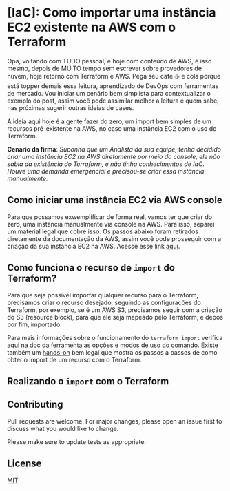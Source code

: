 # [IaC]: Como importar uma instância EC2 existente na AWS com o Terraform
Opa, voltando com TUDO pessoal, e hoje com conteúdo de AWS, é isso mesmo, depois de MUITO tempo sem escrever sobre provedores de nuvem, hoje retorno com Terraform e AWS. Pega seu café ☕️ e cola porque está topper demais essa leitura, aprendizado de DevOps com ferramentas de mercado. Vou iniciar um cenário bem simplista para contextualizar o exemplo do post, assim você pode assimilar melhor a leitura e quem sabe, nas próximas sugerir outras ideias de cases.

A ideia aqui hoje é a gente fazer do zero, um import bem simples de um recursos pré-existente na AWS, no caso uma instância EC2 com o uso do Terraform.

**Cenário da firma**: *Suponha que um Analista da sua equipe, tenha decidido criar uma instância EC2 na AWS diretamente por meio do console, ele não sabia da existência do Terraform, e não tinha conhecimentos de IaC. Houve uma demanda emergencial e precisou-se criar essa instância manualmente.*

## Como iniciar uma instância EC2 via AWS console
Para que possamos exwemplificar de forma real, vamos ter que criar do zero, uma instância manualmente via console na AWS. Para isso, separei um material legal que cobre isso. Os passos abaixo foram retirados diretamente da documentação da AWS, assim você pode prosseguir com a criação da sua instância EC2 na AWS. Acesse esse link [aqui](https://docs.aws.amazon.com/pt_br/AWSEC2/latest/UserGuide/EC2_GetStarted.html).

## Como funciona o recurso de `import` do Terraform?
Para que seja possível importar qualquer recurso para o Terraform, precisamos criar o  recurso desejado, seguindo as configurações do Terraform, por exemplo, se é um AWS S3, precisamos seguir com a criação do S3 (resource block), para que ele seja mepeado pelo Terraform, e depos por fim, importado.

Para mais informações sobre o funcionamento do `terraform import` verifica [aqui](https://developer.hashicorp.com/terraform/cli/import) na doc da ferramenta as opções e modos de uso do comando. Existe também um [hands-on](https://developer.hashicorp.com/terraform/tutorials/state/state-import?utm_source=WEBSITE&utm_medium=WEB_IO&utm_offer=ARTICLE_PAGE&utm_content=DOCS) bem legal que mostra os passos a passos de como obter o import de um recurso com o Terraform.

## Realizando o `import` com o Terraform





## Contributing
Pull requests are welcome. For major changes, please open an issue first
to discuss what you would like to change.

Please make sure to update tests as appropriate.

## License
[MIT](https://choosealicense.com/licenses/mit/)






